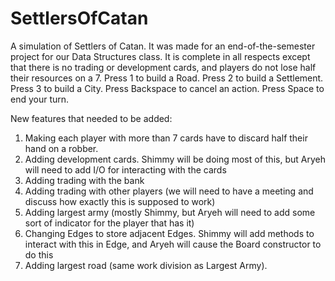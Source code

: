# SettlersOfCatan
A simulation of Settlers of Catan. It was made for an end-of-the-semester project for our Data Structures class.
It is complete in all respects except that there is no trading or development cards, and players do not lose half their resources on a 7.
Press 1 to build a Road. Press 2 to build a Settlement. Press 3 to build a City. Press Backspace to cancel an action. Press Space to end your turn.

New features that needed to be added:
  1. Making each player with more than 7 cards have to discard half their hand on a robber.
  2. Adding development cards. Shimmy will be doing most of this, but Aryeh will need to add I/O for interacting with the cards
  3. Adding trading with the bank
  4. Adding trading with other players (we will need to have a meeting and discuss how exactly this is supposed to work)
  5. Adding largest army (mostly Shimmy, but Aryeh will need to add some sort of indicator for the player that has it)
  6. Changing Edges to store adjacent Edges. Shimmy will add methods to interact with this in Edge, and Aryeh will cause the Board constructor to do this
  7. Adding largest road (same work division as Largest Army).
